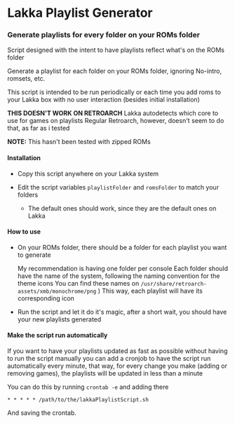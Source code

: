 # Lakka Playlist Generator
### Generate playlists for every folder on your ROMs folder

Script designed with the intent to have playlists reflect what's on the ROMs folder

Generate a playlist for each folder on your ROMs folder, ignoring No-intro, romsets, etc.


This script is intended to be run periodically or each time you add roms to your Lakka box with no user interaction (besides initial installation)

**THIS DOESN'T WORK ON RETROARCH**
Lakka autodetects which core to use for games on playlists
Regular Retroarch, however, doesn't seem to do that, as far as i tested

**NOTE:** This hasn't been tested with zipped ROMs

#### Installation

- Copy this script anywhere on your Lakka system

- Edit the script variables ```playlistFolder``` and ```romsFolder``` to match your folders

	- The default ones should work, since they are the default ones on Lakka

#### How to use

- On your ROMs folder, there should be a folder for each playlist you want to generate

	My recommendation is having one folder per console
	Each folder should have the name of the system, following the naming convention for the theme icons
	You can find these names on ```/usr/share/retroarch-assets/xmb/monochrome/png``` )
	This way, each playlist will have its corresponding icon

- Run the script and let it do it's magic, after a short wait, you should have your new playlists generated

#### Make the script run automatically

If you want to have your playlists updated as fast as possible without having to run the script manually
you can add a cronjob to have the script run automatically every minute, that way, for every change you make
(adding or removing games), the playlists will be updated in less than a minute

You can do this by running ```crontab -e``` and adding there

```
* * * * * /path/to/the/lakkaPlaylistScript.sh
```

And saving the crontab.